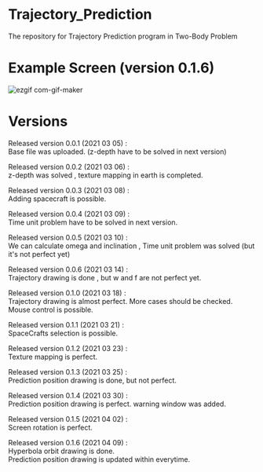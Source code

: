 # Trajectory_Prediction
The repository for Trajectory Prediction program in Two-Body Problem 
   
# Example Screen (version 0.1.6)   
![ezgif com-gif-maker](https://user-images.githubusercontent.com/61923882/114961004-24d92300-9ea3-11eb-82d5-fc9181c0e731.gif)

# Versions
Released version 0.0.1 (2021 03 05) :   
Base file was uploaded. (z-depth have to be solved in next version)   
   
Released version 0.0.2 (2021 03 06) :  
z-depth was solved , texture mapping in earth is completed.   
   
Released version 0.0.3 (2021 03 08) :  
Adding spacecraft is possible.   
   
Released version 0.0.4 (2021 03 09) :  
Time unit problem have to be solved in next version.   
   
Released version 0.0.5 (2021 03 10) :   
We can calculate omega and inclination , Time unit problem was solved (but it's not perfect yet)   
   
Released version 0.0.6 (2021 03 14) :   
Trajectory drawing is done , but w and f are not perfect yet.   

Released version 0.1.0 (2021 03 18) :   
Trajectory drawing is almost perfect. More cases should be checked.    
Mouse control is possible.   
   
Released version 0.1.1 (2021 03 21) :   
SpaceCrafts selection is possible.
   
Released version 0.1.2 (2021 03 23) :   
Texture mapping is perfect.   
   
Released version 0.1.3 (2021 03 25) :   
Prediction position drawing is done, but not perfect.
   
Released version 0.1.4 (2021 03 30) :   
Prediction position drawing is perfect. warning window was added.   
   
Released version 0.1.5 (2021 04 02) :   
Screen rotation is perfect.   
   
Released version 0.1.6 (2021 04 09) :   
Hyperbola orbit drawing is done.   
Prediction position drawing is updated within everytime.   
